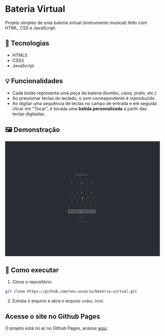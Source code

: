# Bateria Virtual 

Projeto simples de uma bateria virtual (instrumento musical) feito com HTML, CSS e JavaScript.

## 🔧 Tecnologias

- HTML5
- CSS3
- JavaScript

## 💡 Funcionalidades

- Cada botão representa uma peça da bateria (bumbo, caixa, prato, etc.)
- Ao pressionar teclas do teclado, o som correspondente é reproduzido.
- Ao digitar uma sequência de teclas no campo de entrada e em seguida clicar em "Tocar", é tocada uma __batida personalizada__ a partir das teclas digitadas.

## 🖼️ Demonstração

![Bateria Virtual](projeto_em_execucao.gif)

## 🚀 Como executar

1. Clone o repositório:
```bash
git clone https://github.com/seu-usuario/bateria-virtual.git
```

2. Extraia o arquivo e abra o arquivo <code>index.html</code>

## Acesse o site no Github Pages
O projeto está no ar no Github Pages, acesse <a href="https://erica-monteiro-developer.github.io/bateria-virtual/" target="_blank">aqui</a>.
